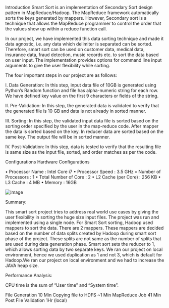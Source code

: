Introduction
Smart Sort is an implementation of Secondary Sort design pattern in MapReduce/Hadoop. The MapReduce framework automatically sorts the keys generated by mappers. However, Secondary sort is a technique that allows the MapReduce programmer to control the order that the values show up within a reduce function call.
	
In our project, we have implemented this data sorting technique and made it data agnostic, i.e. any data which delimiter is separated can be sorted. Therefore, smart sort can be used on customer data, medical data, insurance data, fraud detection, music records etc. to sort the data based on user input. The implementation provides options for command line input arguments to give the user flexibility while sorting.


The four important steps in our project are as follows:

I.	Data Generation: In this step, input data file of 10GB is generated using Python’s Random function and file has alpha-numeric string for each row. We have defined key value on the first 9 characters or fields of the string. 

II.	Pre-Validation: In this step, the generated data is validated to verify that the generated file is 10 GB and data is not already in sorted manner.

III.	Sorting: In this step, the validated input data file is sorted based on the sorting order specified by the user in the map-reduce code. After mapper the data is sorted based on the key. In reducer data are sorted based on the same key. The output file will be in sorted manner.

IV.	Post-Validation: In this step, data is tested to verify that the resulting file is same size as the input file, sorted, and order matches as per the code.

Configurations
Hardware Configurations

•	Processor Name		:	Intel Core i7
•	Processor Speed		:	3.5 GHz
•	Number of Processors	:	1
•	Total Number of Core	:	2
•	L2 Cache (per Core)		:	256 KB
•	L3 Cache			:	4 MB
•	Memory			:	16GB

![image](https://user-images.githubusercontent.com/59784424/89115834-b9007880-d441-11ea-917a-cf58ac02a807.png)

Summary:

This smart sort project tries to address real world use cases by giving the user flexibility in sorting the huge size input files. The project was run and implemented using a single node. For Smart Sort sorting, Hadoop used   mappers to sort the data. There are 2 mappers. These mappers are decided based on the number of data splits created by Hadoop during smart sort phase of the project. These splits are not same as the number of splits that are used during data generation phase. Smart sort sets the reducer to 1, which allows sorting data by two separate keys. We ran our project on local environment, hence we used duplication as 1 and not 3, which is default for Hadoop.We ran our project on local environment and we had to increase the JAVA heap size.

Performance Analysis:

CPU time is the sum of “User time” and “System time”.

 File Generation	  10 Min 
Copying file to HDFS	 ~1 Min
MapReduce Job	          41 Min
Post File Validation	1Hr (local)
